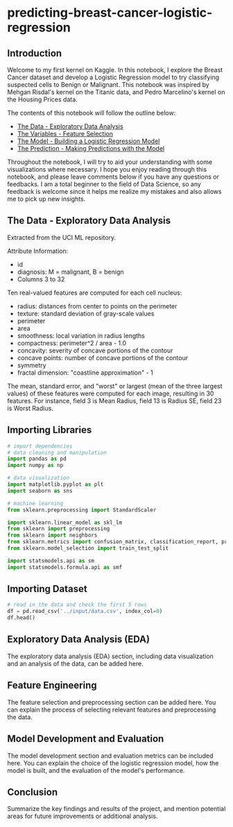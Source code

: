# predicting-breast-cancer-logistic-regression
 
## Introduction

Welcome to my first kernel on Kaggle. In this notebook, I explore the Breast Cancer dataset and develop a Logistic Regression model to try classifying suspected cells to Benign or Malignant. This notebook was inspired by Mehgan Risdal's kernel on the Titanic data, and Pedro Marcelino's kernel on the Housing Prices data.

The contents of this notebook will follow the outline below:

- [The Data - Exploratory Data Analysis](#the-data-exploratory-data-analysis)
- [The Variables - Feature Selection](#the-variables-feature-selection)
- [The Model - Building a Logistic Regression Model](#the-model-building-a-logistic-regression-model)
- [The Prediction - Making Predictions with the Model](#the-prediction-making-predictions-with-the-model)

Throughout the notebook, I will try to aid your understanding with some visualizations where necessary. I hope you enjoy reading through this notebook, and please leave comments below if you have any questions or feedbacks. I am a total beginner to the field of Data Science, so any feedback is welcome since it helps me realize my mistakes and also allows me to pick up new insights.

## The Data - Exploratory Data Analysis

Extracted from the UCI ML repository.

Attribute Information:
- id
- diagnosis: M = malignant, B = benign
- Columns 3 to 32

Ten real-valued features are computed for each cell nucleus:
- radius: distances from center to points on the perimeter
- texture: standard deviation of gray-scale values
- perimeter
- area
- smoothness: local variation in radius lengths
- compactness: perimeter^2 / area - 1.0
- concavity: severity of concave portions of the contour
- concave points: number of concave portions of the contour
- symmetry
- fractal dimension: "coastline approximation" - 1

The mean, standard error, and "worst" or largest (mean of the three largest values) of these features were computed for each image, resulting in 30 features. For instance, field 3 is Mean Radius, field 13 is Radius SE, field 23 is Worst Radius.

## Importing Libraries

```python
# import dependencies
# data cleaning and manipulation 
import pandas as pd
import numpy as np

# data visualization
import matplotlib.pyplot as plt
import seaborn as sns

# machine learning
from sklearn.preprocessing import StandardScaler

import sklearn.linear_model as skl_lm
from sklearn import preprocessing
from sklearn import neighbors
from sklearn.metrics import confusion_matrix, classification_report, precision_score
from sklearn.model_selection import train_test_split

import statsmodels.api as sm
import statsmodels.formula.api as smf
```

## Importing Dataset

```python
# read in the data and check the first 5 rows
df = pd.read_csv('../input/data.csv', index_col=0)
df.head()
```

## Exploratory Data Analysis (EDA)

The exploratory data analysis (EDA) section, including data visualization and an analysis of the data, can be added here.

## Feature Engineering

The feature selection and preprocessing section can be added here. You can explain the process of selecting relevant features and preprocessing the data.

## Model Development and Evaluation

The model development section and evaluation metrics can be included here. You can explain the choice of the logistic regression model, how the model is built, and the evaluation of the model's performance.

## Conclusion

Summarize the key findings and results of the project, and mention potential areas for future improvements or additional analysis.
 

